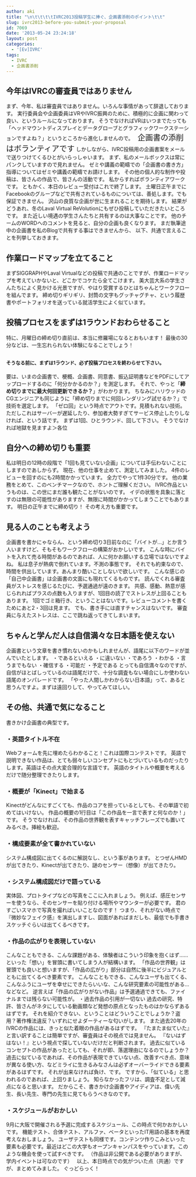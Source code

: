 ```yaml
---
author: aki
title: "\n\t\t\t\tIVRC2013投稿学生に捧ぐ、企画書添削のポイント\t\t"
slug: ivrc2013-before-you-submit-your-proposal
id: 7069
date: '2013-05-24 23:24:18'
layout: post
categories:
  - '[Ev]IVRC'
tags:
  - IVRC
  - 企画書添削
---
```


## 今年はIVRCの審査員ではありません

まず、今年、私は審査員ではありません。いろんな事情があって辞退しております。 実行委員会や企画委員はVRやIVRC振興のために、積極的に企画に関わって良い、というルールになっております。 そうでなければVRはいつまでたっても 「ヘッドマウントディスプレイとデータグローブとグラフィックワークステーションですよね？」というところから進化しませんので。   <span style="font-size: 1.5em;">企画書の添削はボランティアです</span> しかしながら、IVRC投稿用の企画書案をメールで送りつけてくるひとがいらっしゃいます。 まず、私のメールボックスは常にパンクしていますので見れません。 ゼミや講義の範疇での「企画書の書き方」指導についてはゼミや講義の範疇でお請けします。 その他の個人的な制作や投稿は、皆さんの作品で、皆さんの活動です。 私からすればボランティアワークです。 ともかく、本日のレビュー受付はこれで終了します。 土曜日正午までにFacebookのグループなどで共有されているものについては、善処します。でも保証できません。 沢山の良質な企画が世に生まれることを期待します。 結果がどうあれ、冬のLaval Virtual ReVolutionにもぜひ投稿していただきたいところです。 また近しい境遇の学生さんたちと共有するのは大事なことです。 他のチームのWORDへのコメントを見ると、自分の企画も良くなります。 まだ執筆途中の企画書を私のBlogで共有する事はできませんから、 以下、共通で言えることを列挙しておきます。

## 作業ロードマップを立てること

まずSIGGRAPHやLaval Virtualなどの投稿で共通のことですが、作業ロードマップを考えていかないと、どこかでコケたら全てこけます。 美大芸大系の学生さんたちによく見かける光景ですが、やはり受賞するひとはちゃんとワークフローを組んでます。 締め切りギリギリ、封筒の文字もグッチャグチャ、という履歴書やポートフォリオを送っている就活学生によく似ています。  

## 投稿プロセスをまずは1ラウンドおわらせること

特に、月曜日の締め切り直前は、本当に修羅場になるとおもいます！ 最後の30分などは、一生忘れられない体験になることでしょう！

## <span style="font-size: 13px;">そうなる前に、まずは1ラウンド、必ず投稿プロセスを終わらせて下さい。</span>

要は、いまの企画書で、梗概、企画書、同意書、振込証明書などをPDFにしてアップロードするのに「何分かかるのか？」を測定します。 それで、やっと「**締め切りまでに最大何回更新できるか？**」がわかります。 ちなみにハリウッドのCGエンジニアも同じように「締め切りまでに何回レンダリング試せるか？」で技術を選定します。 「ゼロ回」という時点でアウトです。見積もれない技術。 ただしこれはサーバーが遅延したり、参加者大勢すぎてサービス停止したりしなければ、という話です。 まずは1回、ひとラウンド、回して下さい。 そうでなければ地獄を見ますよ＞各位  

## 自分への締め切りも重要

私は明日の12時の段階で「1回も見ていない企画」については手伝わないことにしますのであしからず。 現在、他の仕事を止めて、測定してみました。 4件のレビューを回すのにも2時間かかっています。 全力でやって1件30分です。 他の業務をとめて、このベンチマークなので、ホントご理解ください。 IVRC作品というものは、この世にまだ誰も観たことがないのです。 イデの状態を具象に落とすのは無限の可能性がありますが、無限に時間がかかってしまうことでもあります。 明日の正午までに締め切り！ その考え方も重要です。  

## 見る人のことも考えよう

企画書を書かにゃならん、という締め切り3日前なのに「バイトが…」とか言う人いますけど、そもそもワークフローの構築がおかしいです。 こんな時にバイトを入れて売る時間があるのであれば、人に何かお願いする立場ではないですよね。 私は息子が熱病で倒れています。不測の事態です。 それでも約束なので、時間を供出しています。あんまり酷いことしないで欲しいです。 こんな感じの「自己中企画書」は企画書の文面にも現れてくるものです。 読んでくれる審査員がストレスを感じるたびに、予選通過が遠のきます。 共感、感動、熱意が感じられればプラスの点数も入りますが、1回目の読了でストレスが上回ることもあります。 1回でゴミ箱行き、ということはないです。レビューコメントを書くためにあと2・3回は見ます。 でも、書き手には直すチャンスはないです。 審査員に与えたストレスは、ここで跳ね返ってきてしまいます。  

## ちゃんと学んだ人は自信満々な日本語を使えない

企画書という文章を書き慣れないのかもしれませんが、語尾に以下のワードが並んでいたとします。 ・であるといえる ・に違いない ・であろう ・わかる ・言うまでもない ・確信する ・可能だ ・予定である とっても自信満々なのですが、自信がほとばしっているのは語尾だけで、十分な調査もない場合にしか使わない語尾のオンパレードです。 「やった人間しかわからない日本語」って、あると思うんですよ。まずは遠回りして、やってみてほしい。  

## その他、共通で気になること

書きかけ企画書の典型です。

### ・英語タイトル不在

Webフォームを先に埋めたらわかること！これは国際コンテストです。 英語で説明できない作品は、とても弱々しいコンセプトにもとづいているものだったりします。英語はその点大変合理的な言語です。 英語のタイトルや概要を考えるだけで随分整理できたりします。

### ・概要が「Kinect」で始まる

Kinectがどんなにすごくても、作品のコアを担っているとしても、その単語で初めてはいけない。 作品の概要の1行目は「この作品を一言で表すと何なのか！」です。 そうでなければ、その作品の世界観を表すキャッチフレーズでも置いてみるべき。挿絵も歓迎。

### ・構成要素が全て書かれていない

システム構成図に出てくるのに解説なし、という事があります。 とつぜんHMDが出てきたり、Kinectが出てきたり、謎のセンサー（想像）が出てきたり。

### ・システム構成図だけで語っている

実体図、プロトタイプなどの写真をここに入れましょう。 例えば、感圧センサーを使うなら、そのセンサーを貼り付ける場所やマウンターが必要です。 君のすごいスマホで写真を撮ればいいことなのです！ つまり、それがない時点で『微妙なフェイク感』を演出しますし、図面があればまだしも、最低でも手書きスケッチぐらいは出てくるべきです。

### ・作品の広がりを表現していない

こんなこともできる、こんな課題がある、体験者はこういう印象を抱くはず…… といった「想い」を冒頭に書いてしまう人が結構います。 「作品の世界観」は冒頭でも良いと想いますが、「作品の広がり」部分は自然に後半にビジュアルとともに出てくるべき要素です。 こんなこともできる、こんなユーザも出てくる、こんなふうにユーザを幸せにできたらいいな、こんな研究要素の可能性がある…などなど。 逆言えば「作品の広がりがない作品」は予選通過できても、ファイナルまでは残らない可能性が。 ・過去作品の引用が一切ない 過去の研究、特許、皆さんがネタにしている動画類など発想の原点となったものはかならずあるはずです。 それを紹介できない、ということはどういうことでしょうか？盗用？著作権法違反？いずれにせよダーティーな匂いがします。 また過去20年のIVRCの作品には、きっと似た着眼の作品があるはずです。 『たまたま似ていた』と言い訳することは簡単ですが、審査員はその視点では見ません。 『ないはずはない！』という視点で探していないだけだと判断されます。 過去に似ているコンセプトの作品があったとしても、それが即、落選理由になるのでしょうか？ <span id="__mceDel"><span id="__mceDel">　</span>過去に似ているであれば、その作品が表現できていない点、改善すべき点、意味が異なる使い方、などミライに生きるみなさんは必ずオーバーライドできる要素があるはずです。</span> それが出来なければ負け、です。 ですから、「似ている」と思われるのであれば、上回りましょう。 知らなかったフリは、調査不足として減点になると思います。 だからこそ、書きかけ企画書やアイディアは、偉い先生、長い先生、専門の先生に見てもらうべきなのです。

### ・スケジュールがおかしい

9月に大阪で開催される予選に完成するスケジュール、この時点で何かおかしいです。 機能テスト、合体テスト、アルファ、ベータといったIT用語の基本を再度考えなおしましょう。 ユーザテストも同様です。コンテンツ作りこみといった要素も必要です。最近はどこの大学もオープンキャンパスをやっています。このような機会を使って試すべきです。 （作品は非公開である必要がありますが、学内イベントは可なのです）   以上、本日時点での気がついた点（共通）ですが、まとめてみました。 ぐっどらっく！